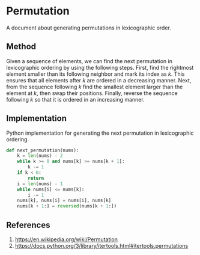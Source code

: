 # Permutation

A document about generating permutations in lexicographic order.

## Method

Given a sequence of elements, we can find the next permutation in lexicographic ordering by using the following steps. First, find the rightmost element smaller than its following neighbor and mark its index as *k*. This ensures that all elements after *k* are ordered in a decreasing manner. Next, from the sequence following *k* find the smallest element larger than the element at *k*, then swap their positions. Finally, reverse the sequence following *k* so that it is ordered in an increasing manner.

## Implementation

Python implementation for generating the next permutation in lexicographic ordering.

```python
def next_permutation(nums):
    k = len(nums) - 2
    while k >= 0 and nums[k] >= nums[k + 1]:
        k -= 1
    if k < 0:
        return
    i = len(nums) - 1
    while nums[i] <= nums[k]:
        i -= 1
    nums[k], nums[i] = nums[i], nums[k]
    nums[k + 1:] = reversed(nums[k + 1:])

```

## References

1. <https://en.wikipedia.org/wiki/Permutation>
1. <https://docs.python.org/3/library/itertools.html#itertools.permutations>

